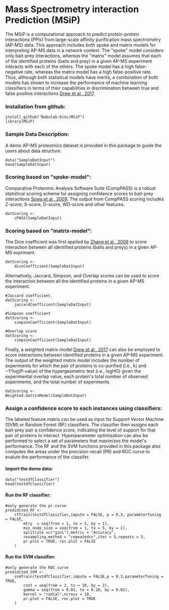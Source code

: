 # Mass Spectrometry interaction Prediction (MSiP)
The MSiP is a computational approach to predict protein-protein
interactions (PPIs) from large-scale affinity purification mass spectrometry (AP-MS) data. This approach includes both spoke and matrix models for interpreting AP-MS data in a network context. The "spoke" model considers only bait-prey interactions, whereas the "matrix" model assumes that each of the identified proteins (baits and prey) in a given AP-MS experiment interacts with each of the others. The spoke model has a high false-negative rate, whereas the matrix model has a high false-positive rate. Thus, although both statistical models have merits, a combination of both models has shown to increase the performance of machine learning classifiers in terms of their capabilities in discrimination between true and false positive interactions [Drew et al., 2017](https://www.ncbi.nlm.nih.gov/pmc/articles/PMC5488662).  

### Installation from github:
```{r}
install_github("Babulab-bioc/MSiP")
library(MSiP)
```

### Sample Data Description:
A demo AP-MS proteomics dataset is provided in this package to guide the users about data structure.
```{r}
data("SampleDatInput")
head(SampleDatInput)
```
### Scoring based on "spoke-model":
Comparative Proteomic Analysis Software Suite (CompPASS) is a robust statistical scoring scheme for assigning confidence scores to bait-prey interactions [Sowa et al., 2009](https://www.cell.com/cell/fulltext/S0092-8674(09)00503-0?_returnURL=https%3A%2F%2Flinkinghub.elsevier.com%2Fretrieve%2Fpii%2FS0092867409005030%3Fshowall%3Dtrue). The output from CompPASS scoring includes Z-score, S-score, D-score, WD-score and other features.  

```{r}
datScoring <- 
    cPASS(SampleDatInput)
```
### Scoring based on "matrix-model":
The Dice coefficient was first applied by [Zhang et al., 2008](https://academic.oup.com/bioinformatics/article/24/7/979/296061) to score interaction between all identified proteins (baits and preys) in a given AP-MS expriment.
```{r}
datScoring <- 
    diceCoefficient(SampleDatInput)
```

Alternatively, Jaccard, Simpson, and Overlap scores can be used to score the interaction between all the identified proteins in a given AP-MS experiment. 
```{r}
#Jaccard coefficient
datScoring <- 
    jaccardCoefficient(SampleDatInput)

#Simpson coefficient
datScoring <- 
    simpsonCoefficient(SampleDatInput)

#Overlap score
datScoring <- 
    simpsonCoefficient(SampleDatInput)
```

Finally, a weighted matrix model [Drew et al., 2017](https://www.embopress.org/doi/full/10.15252/msb.20167490) can also be employed to score interactions between identified proteins in a given AP-MS experiment. The output of the weighted matrix model includes the number of experiments for which the pair of proteins is co-purified (i.e., k) and $-1$*log(P-value) of the hypergeometric test (i.e., logHG) given the experimental overlap value, each protein's total number of observed experiments, and the total number of experiments.

```{r}
datScoring <- 
Weighted.matrixModel(SampleDatInput)
```

### Assign a confidence score to each instances using classifiers:
The labeled feature matrix can be used as input for Support Vector Machine (SVM) or Random Forest (RF) classifiers. The classifier then assigns each bait-prey pair a confidence score, indicating the level of support for that pair of proteins to interact. Hyperparameter optimization can also be performed to select a set of parameters that maximizes the model's performance. The RF and the SVM functions provided in this package also computes the areas under the precision-recall (PR) and ROC curve to evalute the performance of the classifer. 

#### Import the demo data:
```{r}
data("testdfClassifier")
head(testdfClassifier)

```

#### Run the RF classifier:
```{r rfTrain output figure, echo=FALSE, fig.height=4, fig.width=5, message=FALSE, warning=FALSE, paged.print=FALSE}
#only generate the pr.curve
predidcted_RF <- 
    rfTrain(testdfClassifier,impute = FALSE, p = 0.3, parameterTuning = FALSE,
        mtry  = seq(from = 1, to = 5, by = 1),
        min_node_size = seq(from = 1, to = 5, by = 1),
        splitrule =c("gini"),metric = "Accuracy",
        resampling.method = "repeatedcv",iter = 5,repeats = 5,
        pr.plot = TRUE, roc.plot = FALSE
    )
```

#### Run the SVM classifier:
```{r}
#only generate the ROC curve
predidcted_SVM <- 
    svmTrain(testdfClassifier,impute = FALSE,p = 0.3,parameterTuning = TRUE,
        cost = seq(from = 2, to = 10, by = 2),
        gamma = seq(from = 0.01, to = 0.10, by = 0.02),
        kernel = "radial",ncross = 10,
        pr.plot = FALSE, roc.plot = TRUE
    ) 
```




